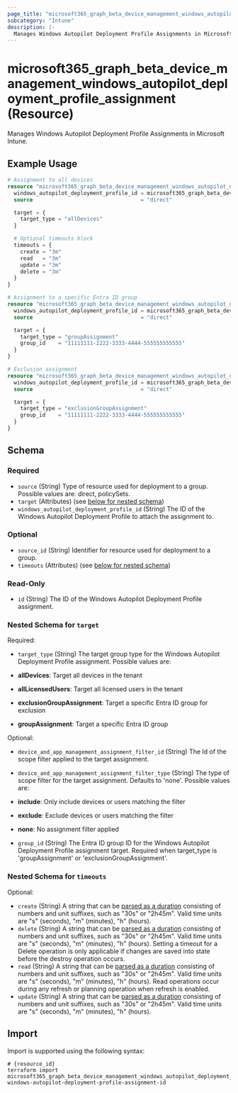 ```yaml
---
page_title: "microsoft365_graph_beta_device_management_windows_autopilot_deployment_profile_assignment Resource - terraform-provider-microsoft365"
subcategory: "Intune"
description: |-
  Manages Windows Autopilot Deployment Profile Assignments in Microsoft Intune.
---
```


# microsoft365_graph_beta_device_management_windows_autopilot_deployment_profile_assignment (Resource)

Manages Windows Autopilot Deployment Profile Assignments in Microsoft Intune.

## Example Usage

```terraform
# Assignment to all devices
resource "microsoft365_graph_beta_device_management_windows_autopilot_deployment_profile_assignment" "all_devices" {
  windows_autopilot_deployment_profile_id = microsoft365_graph_beta_device_management_windows_autopilot_deployment_profile.entra_joined.id
  source                                  = "direct"

  target = {
    target_type = "allDevices"
  }

  # Optional timeouts block
  timeouts = {
    create = "3m"
    read   = "3m"
    update = "3m"
    delete = "3m"
  }
}

# Assignment to a specific Entra ID group
resource "microsoft365_graph_beta_device_management_windows_autopilot_deployment_profile_assignment" "corporate_devices_1" {
  windows_autopilot_deployment_profile_id = microsoft365_graph_beta_device_management_windows_autopilot_deployment_profile.entra_joined.id
  source                                  = "direct"

  target = {
    target_type = "groupAssignment"
    group_id    = "11111111-2222-3333-4444-555555555555"
  }
}

# Exclusion assignment
resource "microsoft365_graph_beta_device_management_windows_autopilot_deployment_profile_assignment" "exclude_group" {
  windows_autopilot_deployment_profile_id = microsoft365_graph_beta_device_management_windows_autopilot_deployment_profile.entra_joined.id
  source                                  = "direct"

  target = {
    target_type = "exclusionGroupAssignment"
    group_id    = "11111111-2222-3333-4444-555555555555"
  }
}
```

<!-- schema generated by tfplugindocs -->
## Schema

### Required

- `source` (String) Type of resource used for deployment to a group. Possible values are: direct, policySets.
- `target` (Attributes) (see [below for nested schema](#nestedatt--target))
- `windows_autopilot_deployment_profile_id` (String) The ID of the Windows Autopilot Deployment Profile to attach the assignment to.

### Optional

- `source_id` (String) Identifier for resource used for deployment to a group.
- `timeouts` (Attributes) (see [below for nested schema](#nestedatt--timeouts))

### Read-Only

- `id` (String) The ID of the Windows Autopilot Deployment Profile assignment.

<a id="nestedatt--target"></a>
### Nested Schema for `target`

Required:

- `target_type` (String) The target group type for the Windows Autopilot Deployment Profile assignment. Possible values are:

- **allDevices**: Target all devices in the tenant
- **allLicensedUsers**: Target all licensed users in the tenant
- **exclusionGroupAssignment**: Target a specific Entra ID group for exclusion
- **groupAssignment**: Target a specific Entra ID group

Optional:

- `device_and_app_management_assignment_filter_id` (String) The Id of the scope filter applied to the target assignment.
- `device_and_app_management_assignment_filter_type` (String) The type of scope filter for the target assignment. Defaults to 'none'. Possible values are:

- **include**: Only include devices or users matching the filter
- **exclude**: Exclude devices or users matching the filter
- **none**: No assignment filter applied
- `group_id` (String) The Entra ID group ID for the Windows Autopilot Deployment Profile assignment target. Required when target_type is 'groupAssignment' or 'exclusionGroupAssignment'.


<a id="nestedatt--timeouts"></a>
### Nested Schema for `timeouts`

Optional:

- `create` (String) A string that can be [parsed as a duration](https://pkg.go.dev/time#ParseDuration) consisting of numbers and unit suffixes, such as "30s" or "2h45m". Valid time units are "s" (seconds), "m" (minutes), "h" (hours).
- `delete` (String) A string that can be [parsed as a duration](https://pkg.go.dev/time#ParseDuration) consisting of numbers and unit suffixes, such as "30s" or "2h45m". Valid time units are "s" (seconds), "m" (minutes), "h" (hours). Setting a timeout for a Delete operation is only applicable if changes are saved into state before the destroy operation occurs.
- `read` (String) A string that can be [parsed as a duration](https://pkg.go.dev/time#ParseDuration) consisting of numbers and unit suffixes, such as "30s" or "2h45m". Valid time units are "s" (seconds), "m" (minutes), "h" (hours). Read operations occur during any refresh or planning operation when refresh is enabled.
- `update` (String) A string that can be [parsed as a duration](https://pkg.go.dev/time#ParseDuration) consisting of numbers and unit suffixes, such as "30s" or "2h45m". Valid time units are "s" (seconds), "m" (minutes), "h" (hours).

## Import

Import is supported using the following syntax:

```shell
# {resource_id}
terraform import microsoft365_graph_beta_device_management_windows_autopilot_deployment_profile_assignment.example windows-autopilot-deployment-profile-assignment-id
```